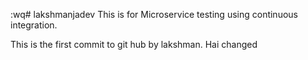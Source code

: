:wq# lakshmanjadev
This is for Microservice testing using continuous integration.

This is the first commit to git hub by lakshman. Hai changed
